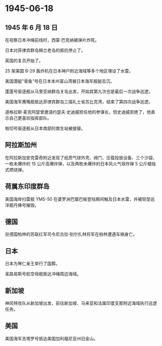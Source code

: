 # 1945-06-18

## 1945 年 6 月 18 日

在视察日本冲绳前线时，西蒙·巴克纳被弹片炸死。

日本对菲律宾群岛棉兰老岛的抵抗停止了。

英国的复员开始了。

25 架美国 B-29 轰炸机在日本神户附近海域等多个地区埋设了水雷。

美国潜艇"骨鱼"号在日本本州富山湾被日本海军舰艇击沉。

蓬蓬号驱逐舰从马里亚纳群岛关岛出发，开始其第九次也是最后一次战争巡逻。

美国海军鹰嘴舰抵达菲律宾群岛三描礼士省苏比克湾，结束了第四次战争巡逻。

道格拉斯·麦克阿瑟曾邀请约瑟夫·史迪威担任他的参谋长，但史迪威拒绝了，他表示自己更喜欢指挥部队。

帕切号驱逐舰从日本南部的救生站被接替。

## 阿拉斯加州

在阿拉斯加安克雷奇附近发现了纸质气球外壳、阀门、压载投放设备、三个沙袋、一枚未爆炸的
15 公斤高爆炸弹，以及两枚未爆炸的日本风火气球炸弹 5 公斤蜡烛式燃烧弹。

## 荷属东印度群岛

美国海岸扫雷舰 YMS-50
在婆罗洲巴厘巴板登陆期间触及日本水雷，并被轻型巡洋舰丹佛号摧毁。

## 德国

驻德国柏林的苏联红军司令尼古拉·别尔扎林将军在柏林遭遇车祸身亡。

## 日本

日本为琴仁亲王举行了国葬。

圣路易斯号航空母舰抵达冲绳周边海域。

## 新加坡

神风特攻队从新加坡出发，前往新加坡、马来亚和法属印度支那附近海域执行巡逻任务。

## 美国

美国海军吉塔罗号抵达美国加利福尼亚州旧金山。

